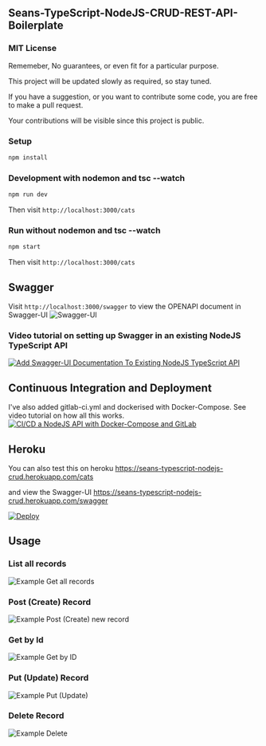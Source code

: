 ## Seans-TypeScript-NodeJS-CRUD-REST-API-Boilerplate 

### MIT License
Rememeber, No guarantees, or even fit for a particular purpose.

This project will be updated slowly as required, so stay tuned.

If you have a suggestion, or you want to contribute some code, you are free to make a pull request.

Your contributions will be visible since this project is public.

### Setup

```bash
npm install
```

### Development with nodemon and tsc --watch

```bash
npm run dev
```

Then visit `http://localhost:3000/cats`

### Run without nodemon and tsc --watch

```bash
npm start
```

Then visit `http://localhost:3000/cats`

## Swagger

Visit `http://localhost:3000/swagger` to view the OPENAPI document in Swagger-UI
![Swagger-UI](docs/swagger.png)



### Video tutorial on setting up Swagger in an existing NodeJS TypeScript API
[![Add Swagger-UI Documentation To Existing NodeJS TypeScript API](https://img.youtube.com/vi/qemG0CWOx1I/0.jpg)](https://youtu.be/qemG0CWOx1I)

## Continuous Integration and Deployment
I've also added gitlab-ci.yml and dockerised with Docker-Compose. See video tutorial on how all this works.
[![CI/CD a NodeJS API with Docker-Compose and GitLab](https://img.youtube.com/vi/Qlj6NiOy5jM/0.jpg)](https://youtu.be/Qlj6NiOy5jM)

## Heroku
You can also test this on heroku
https://seans-typescript-nodejs-crud.herokuapp.com/cats

and view the Swagger-UI
https://seans-typescript-nodejs-crud.herokuapp.com/swagger


[![Deploy](https://www.herokucdn.com/deploy/button.svg)](https://heroku.com/deploy?template=https://github.com/Sean-Bradley/Seans-TypeScript-NodeJS-CRUD-REST-API-Boilerplate)

## Usage

### List all records
![Example Get all records](docs/get-example.png)


### Post (Create) Record
![Example Post (Create) new record](docs/post-example.png)


### Get by Id
![Example Get by ID](docs/get-id-example.png)


### Put (Update) Record
![Example Put (Update)](docs/put-example.png)


### Delete Record
![Example Delete](docs/delete-example.png)

